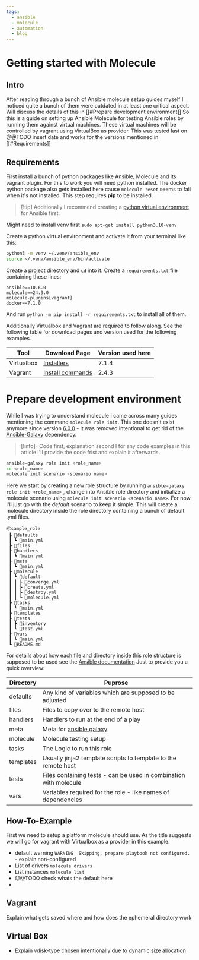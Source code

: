 ```yaml
---
tags:
  - ansible
  - molecule
  - automation
  - blog
---
```

# Getting started with Molecule
## Intro

After reading through a bunch of Ansible molecule setup guides myself I noticed quite a bunch of them were outdated in at least one critical aspect. Will discuss the details of this in [[#Prepare development environment]]
So this is a guide on setting up Ansible Molecule for testing Ansible roles by running them against virtual machines. These virtual machines will be controlled by vagrant using VirtualBox as provider.
This was tested last on @@TODO insert date and works for the versions mentioned in [[#Requirements]]

## Requirements

First install a bunch of python packages like Ansible, Molecule and its vagrant plugin.
For this to work you will need python installed.
The docker python package also gets installed here cause `molecule reset` seems to fail when it's not installed.
This step requires **pip** to be installed.

> [!tip] Additionally I recommend creating a [python virtual environment](https://realpython.com/python-virtual-environments-a-primer/) for Ansible first.

Might need to install venv first
`sudo apt-get install python3.10-venv`

Create a python virtual environment and activate it from your terminal like this:
```bash
python3 -m venv ~/.venv/ansible_env
source ~/.venv/ansible_env/bin/activate
```

Create a project directory and `cd` into it.
Create a `requirements.txt` file containing these lines:
```code
ansible==10.6.0
molecule==24.9.0
molecule-plugins[vagrant]
docker==7.1.0
```

And run `python -m pip install -r requirements.txt` to install all of them.

Additionally Virtualbox and Vagrant are required to follow along.
See the following table for download pages and version used for the following examples.

| Tool       | Download Page                                                       | Version used here |
| ---------- | ------------------------------------------------------------------- | ----------------- |
| Virtualbox | [Installers](https://www.virtualbox.org/wiki/Downloads)             | 7.1.4             |
| Vagrant    | [Install commands](https://developer.hashicorp.com/vagrant/install) | 2.4.3             |
 
# Prepare development environment

While I was trying to understand molecule I came across many guides mentioning the command `molecule role init`. 
This one doesn't exist anymore since version [6.0.0](https://github.com/ansible/molecule/releases/tag/v6.0.0) - it was removed intentional to get rid of the [Ansible-Galaxy](https://github.com/ansible/galaxy) dependency.

> [!info]- Code first, explanation second
> I for any code examples in this article I'll provide the code frist and explain it afterwards.

```bash
ansible-galaxy role init <role_name>
cd <role_name>
molecule init scenario <scenario name>
```

Here we start by creating a new role structure by running `ansible-galaxy role init <role_name>` , change into Ansible role directory and initialize a molecule scenario using `molecule init scenario <scenario name>`.
For now I'll just go with the *default* scenario to keep it simple.
This will create a molecule directory inside the role directory containing a bunch of default .yml files.

```code
📦sample_role  
 ┣ 📂defaults  
 ┃ ┗ 📜main.yml  
 ┣ 📂files  
 ┣ 📂handlers  
 ┃ ┗ 📜main.yml  
 ┣ 📂meta  
 ┃ ┗ 📜main.yml  
 ┣ 📂molecule  
 ┃ ┗ 📂default  
 ┃ ┃ ┣ 📜converge.yml  
 ┃ ┃ ┣ 📜create.yml  
 ┃ ┃ ┣ 📜destroy.yml  
 ┃ ┃ ┗ 📜molecule.yml  
 ┣ 📂tasks  
 ┃ ┗ 📜main.yml  
 ┣ 📂templates  
 ┣ 📂tests  
 ┃ ┣ 📜inventory  
 ┃ ┗ 📜test.yml  
 ┣ 📂vars  
 ┃ ┗ 📜main.yml  
 ┗ 📜README.md
```

For details about how each file and directory inside this role structure is supposed to be used see the [Ansible documentation](https://docs.ansible.com/ansible/latest/playbook_guide/playbooks_reuse_roles.html#role-directory-structure)
Just to provide you a quick overview:

| Directory | Puprose                                                           |
| --------- | ----------------------------------------------------------------- |
| defaults  | Any kind of variables which are supposed to be adjusted           |
| files     | Files to copy over to the remote host                             |
| handlers  | Handlers to run at the end of a play                              |
| meta      | Meta for [ansible galaxy](https://galaxy.ansible.com)             |
| molecule  | Molecule testing setup                                            |
| tasks     | The Logic to run this role                                        |
| templates | Usually jinja2 template scripts to template to the remote host    |
| tests     | Files containing tests - can be used in combination with molecule |
| vars      | Variables required for the role - like names of dependencies      |
## How-To-Example

First we need to setup a platform molecule should use.
As the title suggests we will go for vagrant with Virtualbox as a provider in this example.

* default warning `WARNING  Skipping, prepare playbook not configured.` - explain non-configured 
* List of drivers `molecule drivers`
* List instances `molecule list`
* @@TODO check whats the default here
* 



## Vagrant
Explain what gets saved where and how does the ephemeral directory work

## Virtual Box
* Explain vdisk-type chosen intentionally due to dynamic size allocation

